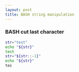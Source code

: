 ```yaml
---
layout: post
title: BASH string manipulation
---
```


### BASH cut last character ###
```sh
str="test"
echo "${str}"
test
str="${str::-1}"
echo "${str}"
tes
```